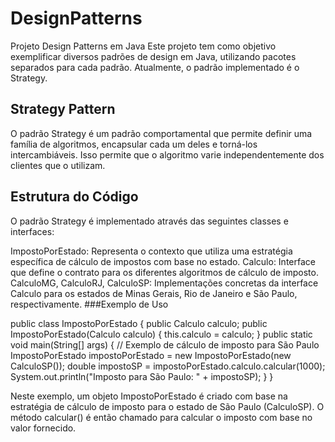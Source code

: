 # DesignPatterns
Projeto Design Patterns em Java
Este projeto tem como objetivo exemplificar diversos padrões de design em Java, utilizando pacotes separados para cada padrão. Atualmente, o padrão implementado é o Strategy.

## Strategy Pattern
O padrão Strategy é um padrão comportamental que permite definir uma família de algoritmos, encapsular cada um deles e torná-los intercambiáveis. Isso permite que o algoritmo varie independentemente dos clientes que o utilizam.

## Estrutura do Código
O padrão Strategy é implementado através das seguintes classes e interfaces:

ImpostoPorEstado: Representa o contexto que utiliza uma estratégia específica de cálculo de impostos com base no estado.
Calculo: Interface que define o contrato para os diferentes algoritmos de cálculo de imposto.
CalculoMG, CalculoRJ, CalculoSP: Implementações concretas da interface Calculo para os estados de Minas Gerais, Rio de Janeiro e São Paulo, respectivamente.
###Exemplo de Uso

public class ImpostoPorEstado {
    public Calculo calculo;
    public ImpostoPorEstado(Calculo calculo) {
        this.calculo = calculo;
    }
    public static void main(String[] args) {
        // Exemplo de cálculo de imposto para São Paulo
        ImpostoPorEstado impostoPorEstado = new ImpostoPorEstado(new CalculoSP());
        double impostoSP = impostoPorEstado.calculo.calcular(1000);
        System.out.println("Imposto para São Paulo: " + impostoSP);
    }
}

Neste exemplo, um objeto ImpostoPorEstado é criado com base na estratégia de cálculo de imposto para o estado de São Paulo (CalculoSP). O método calcular() é então chamado para calcular o imposto com base no valor fornecido.
